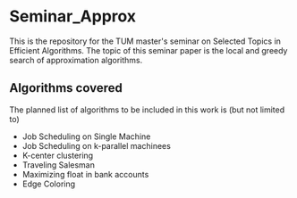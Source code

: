 # Seminar_Approx
This is the repository for the TUM master's seminar on Selected Topics in Efficient Algorithms. The topic of this seminar paper is the local and greedy search of approximation algorithms.

## Algorithms covered
The planned list of algorithms to be included in this work is (but not limited to)
- Job Scheduling on Single Machine
- Job Scheduling on k-parallel machinees
- K-center clustering
- Traveling Salesman
- Maximizing float in bank accounts
- Edge Coloring

